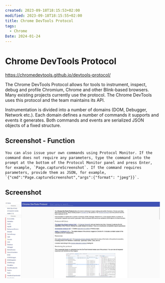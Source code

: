 ```yaml
---
created: 2023-09-18T18:15:53+02:00
modified: 2023-09-18T18:15:55+02:00
title: Chrome DevTools Protocol
tags:
  - Chrome
Date: 2024-01-24
---
```

# Chrome DevTools Protocol

<https://chromedevtools.github.io/devtools-protocol/>

The Chrome DevTools Protocol allows for tools to instrument, inspect, debug and profile Chromium, Chrome and other Blink-based browsers. Many existing projects currently use the protocol. The Chrome DevTools uses this protocol and the team maintains its API.

Instrumentation is divided into a number of domains (DOM, Debugger, Network etc.). Each domain defines a number of commands it supports and events it generates. Both commands and events are serialized JSON objects of a fixed structure. 

## Screenshot - Function 
```
You can also issue your own commands using Protocol Monitor. If the command does not require any parameters, type the command into the prompt at the bottom of the Protocol Monitor panel and press Enter, for example, `Page.captureScreenshot`. If the command requires parameters, provide them as JSON, for example, `{"cmd":"Page.captureScreenshot","args":{"format": "jpeg"}}`.
```

## Screenshot 
![](../_asset/2023-09-18-18-15-53_Chrome%20DevTools%20Protocol_image_1.jpg)
